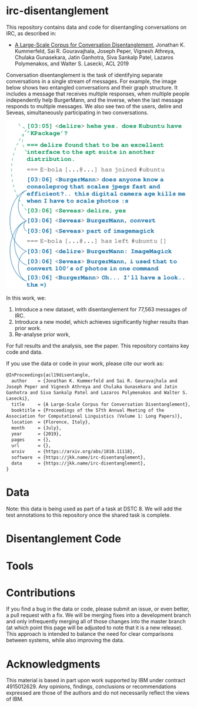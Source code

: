 # irc-disentanglement
This repository contains data and code for disentangling conversations on IRC, as described in:

  - [A Large-Scale Corpus for Conversation Disentanglement](https://arxiv.org/abs/1810.11118),
  Jonathan K. Kummerfeld, Sai R. Gouravajhala, Joseph Peper, Vignesh Athreya, Chulaka Gunasekara, Jatin Ganhotra, Siva Sankalp Patel, Lazaros Polymenakos, and Walter S. Lasecki,
  ACL 2019

Conversation disentanglement is the task of identifying separate conversations in a single stream of messages.
For example, the image below shows two entangled conversations and their graph structure.
It includes a message that receives multiple responses, when multiple people independently help BurgerMann, and the inverse, when the last message responds to multiple messages.
We also see two of the users, delire and Seveas, simultaneously participating in two conversations.

![Image of an IRC message log with conversations marked](./example-conversation.png)

In this work, we:

1. Introduce a new dataset, with disentanglement for 77,563 messages of IRC.
2. Introduce a new model, which achieves significantly higher results than prior work.
3. Re-analyse prior work,

For full results and the analysis, see the paper.
This repository contains key code and data.

If you use the data or code in your work, please cite our work as:

```
@InProceedings{acl19disentangle,
  author    = {Jonathan K. Kummerfeld and Sai R. Gouravajhala and Joseph Peper and Vignesh Athreya and Chulaka Gunasekara and Jatin Ganhotra and Siva Sankalp Patel and Lazaros Polymenakos and Walter S. Lasecki},
  title     = {A Large-Scale Corpus for Conversation Disentanglement},
  booktitle = {Proceedings of the 57th Annual Meeting of the Association for Computational Linguistics (Volume 1: Long Papers)},
  location  = {Florence, Italy},
  month     = {July},
  year      = {2019},
  pages     = {},
  url       = {},
  arxiv     = {https://arxiv.org/abs/1810.11118},
  software  = {https://jkk.name/irc-disentanglement},
  data      = {https://jkk.name/irc-disentanglement},
}
```

# Data

Note: this data is being used as part of a task at DSTC 8.
We will add the test annotations to this repository once the shared task is complete.

# Disentanglement Code


# Tools


# Contributions

If you find a bug in the data or code, please submit an issue, or even better, a pull request with a fix.
We will be merging fixes into a development branch and only infrequently merging all of those changes into the master branch (at which point this page will be adjusted to note that it is a new release).
This approach is intended to balance the need for clear comparisons between systems, while also improving the data.

# Acknowledgments

This material is based in part upon work supported by IBM under contract 4915012629.
Any opinions, findings, conclusions or recommendations expressed are those of the authors and do not necessarily reflect the views of IBM.
